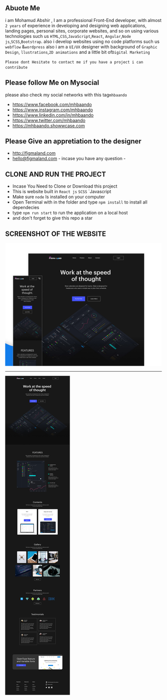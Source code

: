 ## Abuote Me

i am Mohamud Abshir , I am a professional Front-End developer, with almost
`2 years` of experience in developing and designing web applications, landing
pages, personal sites, corporate websites, and so on using various technologies
such us `HTML`,`CSS`,`JavaScript`,`React`,
`Angular`,`Node js`,`SCSS`,`Bootstrap`. also i develop websites using no code
platforms such us `webflow` &`wordpress` also i am a `UI/UX` designer with
background of `Graphic Design`, `llustrations`,`2D animations` and a little bit
of`Digital Marketing`

`Please dont Hesitate to contact me if you have a project i can contribute`

## Please follow Me on Mysocial

please also check my social networks with this tag`mhbaando`

- <https://www.facebook.com/mhbaando>
- <https://www.instagram.com/mhbaando>
- <https://www.linkedin.com/in/mhbaando>
- <https://www.twitter.com/mhbaando>
- <https://mhbaando.showwcase.com>

## Please Give an appretiation to the designer

- http://figmaland.com
- hello@figmaland.com - incase you have any question -

## CLONE AND RUN THE PROJECT

- Incase You Need to Clone or Download this project
- This is website built in `React js` `SCSS` `Javascript
- Make sure `node` Is installed on your computer
- Open Terminal with in the folder and type `npm install` to install all
  dependecies
- type `npm run start` to run the application on a local host
- and don't forget to give this repo a star

## SCREENSHOT OF THE WEBSITE

![](src/assets/thumbnail.png)

---

![](src/assets/screenshot.png)
